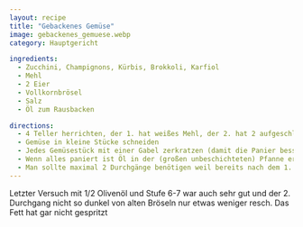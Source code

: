 ```yaml
---
layout: recipe
title: "Gebackenes Gemüse"
image: gebackenes_gemuese.webp
category: Hauptgericht

ingredients:
  - Zucchini, Champignons, Kürbis, Brokkoli, Karfiol
  - Mehl
  - 2 Eier
  - Vollkornbrösel
  - Salz
  - Öl zum Rausbacken

directions:
  - 4 Teller herrichten, der 1. hat weißes Mehl, der 2. hat 2 aufgeschlagene, verrührte und gesalzene Eier, der 3. Vollkornbrösel, der 4. bleibt leer
  - Gemüse in kleine Stücke schneiden
  - Jedes Gemüsestück mit einer Gabel zerkratzen (damit die Panier besser hält), danach in Mehl wenden, abklopfen, mit Gabel in Ei wenden und auf die Brösel legen. Mit der Hand Brösel darüber verteilen und festdrücken. Das fertig panierte Gemüse auf den 4. Teller legen. Am Ende die übrigen Brösel mit dem Ei und etwas Mehl zu Brösellaibchen formen.
  - Wenn alles paniert ist Öl in der (großen unbeschichteten) Pfanne erhitzen und wenn es heiß ist das panierte Gemüse verteilen und bei Stufe 7-8 rausbacken.
  - Man sollte maximal 2 Durchgänge benötigen weil bereits nach dem 1. Durchgang viele Brösel unten in der Pfanne sind, die am Gemüse haften.
---
```


Letzter Versuch mit 1/2 Olivenöl und Stufe 6-7 war auch sehr gut und der 2. Durchgang nicht so dunkel von alten Bröseln nur etwas weniger resch. Das Fett hat gar nicht gespritzt
